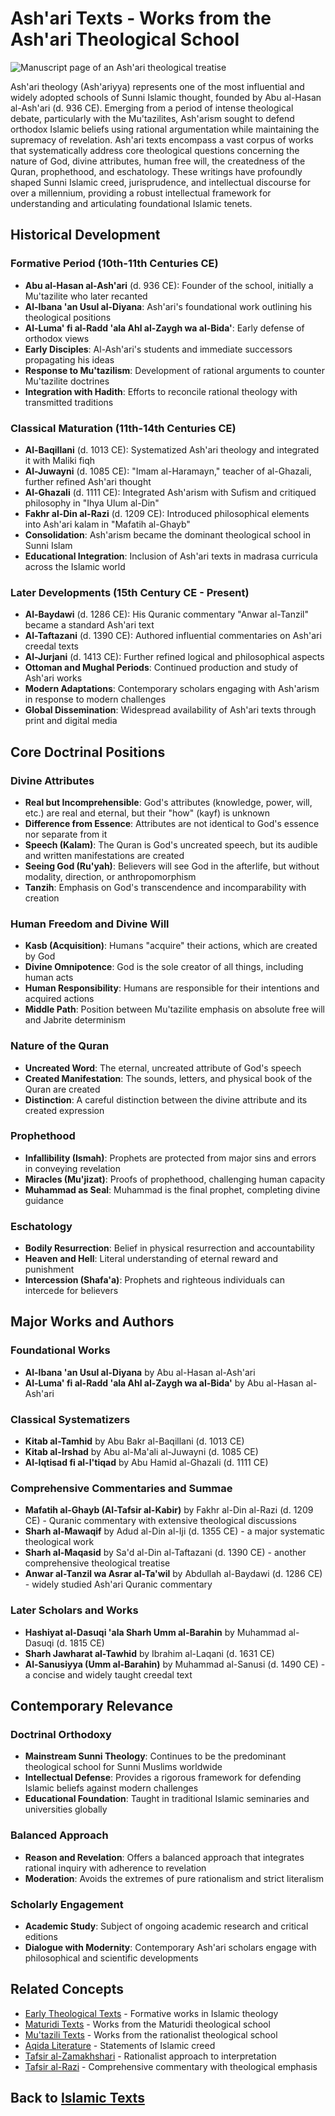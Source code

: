 # Ash'ari Texts - Works from the Ash'ari Theological School

![Manuscript page of an Ash'ari theological treatise](ashari_texts_image.jpg)

Ash'ari theology (Ash'ariyya) represents one of the most influential and widely adopted schools of Sunni Islamic thought, founded by Abu al-Hasan al-Ash'ari (d. 936 CE). Emerging from a period of intense theological debate, particularly with the Mu'tazilites, Ash'arism sought to defend orthodox Islamic beliefs using rational argumentation while maintaining the supremacy of revelation. Ash'ari texts encompass a vast corpus of works that systematically address core theological questions concerning the nature of God, divine attributes, human free will, the createdness of the Quran, prophethood, and eschatology. These writings have profoundly shaped Sunni Islamic creed, jurisprudence, and intellectual discourse for over a millennium, providing a robust intellectual framework for understanding and articulating foundational Islamic tenets.

## Historical Development

### Formative Period (10th-11th Centuries CE)
- **Abu al-Hasan al-Ash'ari** (d. 936 CE): Founder of the school, initially a Mu'tazilite who later recanted
- **Al-Ibana 'an Usul al-Diyana**: Ash'ari's foundational work outlining his theological positions
- **Al-Luma' fi al-Radd 'ala Ahl al-Zaygh wa al-Bida'**: Early defense of orthodox views
- **Early Disciples**: Al-Ash'ari's students and immediate successors propagating his ideas
- **Response to Mu'tazilism**: Development of rational arguments to counter Mu'tazilite doctrines
- **Integration with Hadith**: Efforts to reconcile rational theology with transmitted traditions

### Classical Maturation (11th-14th Centuries CE)
- **Al-Baqillani** (d. 1013 CE): Systematized Ash'ari theology and integrated it with Maliki fiqh
- **Al-Juwayni** (d. 1085 CE): "Imam al-Haramayn," teacher of al-Ghazali, further refined Ash'ari thought
- **Al-Ghazali** (d. 1111 CE): Integrated Ash'arism with Sufism and critiqued philosophy in "Ihya Ulum al-Din"
- **Fakhr al-Din al-Razi** (d. 1209 CE): Introduced philosophical elements into Ash'ari kalam in "Mafatih al-Ghayb"
- **Consolidation**: Ash'arism became the dominant theological school in Sunni Islam
- **Educational Integration**: Inclusion of Ash'ari texts in madrasa curricula across the Islamic world

### Later Developments (15th Century CE - Present)
- **Al-Baydawi** (d. 1286 CE): His Quranic commentary "Anwar al-Tanzil" became a standard Ash'ari text
- **Al-Taftazani** (d. 1390 CE): Authored influential commentaries on Ash'ari creedal texts
- **Al-Jurjani** (d. 1413 CE): Further refined logical and philosophical aspects
- **Ottoman and Mughal Periods**: Continued production and study of Ash'ari works
- **Modern Adaptations**: Contemporary scholars engaging with Ash'arism in response to modern challenges
- **Global Dissemination**: Widespread availability of Ash'ari texts through print and digital media

## Core Doctrinal Positions

### Divine Attributes
- **Real but Incomprehensible**: God's attributes (knowledge, power, will, etc.) are real and eternal, but their "how" (kayf) is unknown
- **Difference from Essence**: Attributes are not identical to God's essence nor separate from it
- **Speech (Kalam)**: The Quran is God's uncreated speech, but its audible and written manifestations are created
- **Seeing God (Ru'yah)**: Believers will see God in the afterlife, but without modality, direction, or anthropomorphism
- **Tanzih**: Emphasis on God's transcendence and incomparability with creation

### Human Freedom and Divine Will
- **Kasb (Acquisition)**: Humans "acquire" their actions, which are created by God
- **Divine Omnipotence**: God is the sole creator of all things, including human acts
- **Human Responsibility**: Humans are responsible for their intentions and acquired actions
- **Middle Path**: Position between Mu'tazilite emphasis on absolute free will and Jabrite determinism

### Nature of the Quran
- **Uncreated Word**: The eternal, uncreated attribute of God's speech
- **Created Manifestation**: The sounds, letters, and physical book of the Quran are created
- **Distinction**: A careful distinction between the divine attribute and its created expression

### Prophethood
- **Infallibility (Ismah)**: Prophets are protected from major sins and errors in conveying revelation
- **Miracles (Mu'jizat)**: Proofs of prophethood, challenging human capacity
- **Muhammad as Seal**: Muhammad is the final prophet, completing divine guidance

### Eschatology
- **Bodily Resurrection**: Belief in physical resurrection and accountability
- **Heaven and Hell**: Literal understanding of eternal reward and punishment
- **Intercession (Shafa'a)**: Prophets and righteous individuals can intercede for believers

## Major Works and Authors

### Foundational Works
- **Al-Ibana 'an Usul al-Diyana** by Abu al-Hasan al-Ash'ari
- **Al-Luma' fi al-Radd 'ala Ahl al-Zaygh wa al-Bida'** by Abu al-Hasan al-Ash'ari

### Classical Systematizers
- **Kitab al-Tamhid** by Abu Bakr al-Baqillani (d. 1013 CE)
- **Kitab al-Irshad** by Abu al-Ma'ali al-Juwayni (d. 1085 CE)
- **Al-Iqtisad fi al-I'tiqad** by Abu Hamid al-Ghazali (d. 1111 CE)

### Comprehensive Commentaries and Summae
- **Mafatih al-Ghayb (Al-Tafsir al-Kabir)** by Fakhr al-Din al-Razi (d. 1209 CE) - Quranic commentary with extensive theological discussions
- **Sharh al-Mawaqif** by Adud al-Din al-Iji (d. 1355 CE) - a major systematic theological work
- **Sharh al-Maqasid** by Sa'd al-Din al-Taftazani (d. 1390 CE) - another comprehensive theological treatise
- **Anwar al-Tanzil wa Asrar al-Ta'wil** by Abdullah al-Baydawi (d. 1286 CE) - widely studied Ash'ari Quranic commentary

### Later Scholars and Works
- **Hashiyat al-Dasuqi 'ala Sharh Umm al-Barahin** by Muhammad al-Dasuqi (d. 1815 CE)
- **Sharh Jawharat al-Tawhid** by Ibrahim al-Laqani (d. 1631 CE)
- **Al-Sanusiyya (Umm al-Barahin)** by Muhammad al-Sanusi (d. 1490 CE) - a concise and widely taught creedal text

## Contemporary Relevance

### Doctrinal Orthodoxy
- **Mainstream Sunni Theology**: Continues to be the predominant theological school for Sunni Muslims worldwide
- **Intellectual Defense**: Provides a rigorous framework for defending Islamic beliefs against modern challenges
- **Educational Foundation**: Taught in traditional Islamic seminaries and universities globally

### Balanced Approach
- **Reason and Revelation**: Offers a balanced approach that integrates rational inquiry with adherence to revelation
- **Moderation**: Avoids the extremes of pure rationalism and strict literalism

### Scholarly Engagement
- **Academic Study**: Subject of ongoing academic research and critical editions
- **Dialogue with Modernity**: Contemporary Ash'ari scholars engage with philosophical and scientific developments

## Related Concepts

- [Early Theological Texts](./early_theological_texts.md) - Formative works in Islamic theology
- [Maturidi Texts](./maturidi_texts.md) - Works from the Maturidi theological school
- [Mu'tazili Texts](./mutazili_texts.md) - Works from the rationalist theological school
- [Aqida Literature](./aqida_literature.md) - Statements of Islamic creed
- [Tafsir al-Zamakhshari](./tafsir_zamakhshari.md) - Rationalist approach to interpretation
- [Tafsir al-Razi](./tafsir_ray.md) - Comprehensive commentary with theological emphasis

## Back to [Islamic Texts](./README.md)
